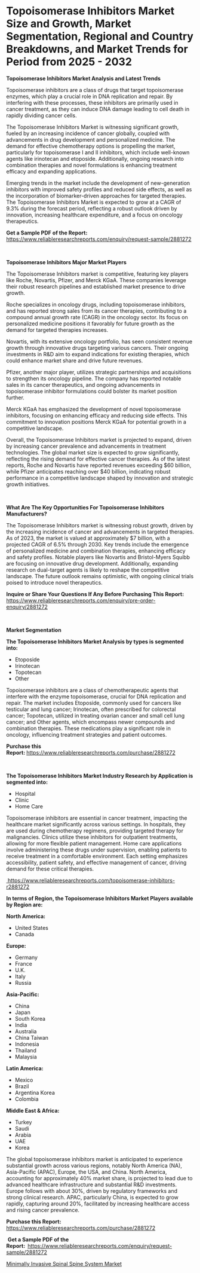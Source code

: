 <p><h1>Topoisomerase Inhibitors Market Size and Growth, Market Segmentation, Regional and Country Breakdowns, and Market Trends for Period from 2025 -  2032</h1></p><p><strong>Topoisomerase Inhibitors Market Analysis and Latest Trends</strong></p>
<p><p>Topoisomerase inhibitors are a class of drugs that target topoisomerase enzymes, which play a crucial role in DNA replication and repair. By interfering with these processes, these inhibitors are primarily used in cancer treatment, as they can induce DNA damage leading to cell death in rapidly dividing cancer cells. </p><p>The Topoisomerase Inhibitors Market is witnessing significant growth, fueled by an increasing incidence of cancer globally, coupled with advancements in drug development and personalized medicine. The demand for effective chemotherapy options is propelling the market, particularly for topoisomerase I and II inhibitors, which include well-known agents like irinotecan and etoposide. Additionally, ongoing research into combination therapies and novel formulations is enhancing treatment efficacy and expanding applications.</p><p>Emerging trends in the market include the development of new-generation inhibitors with improved safety profiles and reduced side effects, as well as the incorporation of biomarker-driven approaches for targeted therapies. The Topoisomerase Inhibitors Market is expected to grow at a CAGR of 9.3% during the forecast period, reflecting a robust outlook driven by innovation, increasing healthcare expenditure, and a focus on oncology therapeutics.</p></p>
<p><strong>Get a Sample PDF of the Report:&nbsp;</strong> <a href="https://www.reliableresearchreports.com/enquiry/request-sample/2881272?utm_campaign=3079&utm_medium=2&utm_source=Github&utm_content=ia&utm_term=12032025&utm_id=topoisomerase-inhibitors">https://www.reliableresearchreports.com/enquiry/request-sample/2881272</a></p>
<p>&nbsp;</p>
<p><strong>Topoisomerase Inhibitors Major Market Players</strong></p>
<p><p>The Topoisomerase Inhibitors market is competitive, featuring key players like Roche, Novartis, Pfizer, and Merck KGaA. These companies leverage their robust research pipelines and established market presence to drive growth.</p><p>Roche specializes in oncology drugs, including topoisomerase inhibitors, and has reported strong sales from its cancer therapies, contributing to a compound annual growth rate (CAGR) in the oncology sector. Its focus on personalized medicine positions it favorably for future growth as the demand for targeted therapies increases.</p><p>Novartis, with its extensive oncology portfolio, has seen consistent revenue growth through innovative drugs targeting various cancers. Their ongoing investments in R&D aim to expand indications for existing therapies, which could enhance market share and drive future revenues.</p><p>Pfizer, another major player, utilizes strategic partnerships and acquisitions to strengthen its oncology pipeline. The company has reported notable sales in its cancer therapeutics, and ongoing advancements in topoisomerase inhibitor formulations could bolster its market position further.</p><p>Merck KGaA has emphasized the development of novel topoisomerase inhibitors, focusing on enhancing efficacy and reducing side effects. This commitment to innovation positions Merck KGaA for potential growth in a competitive landscape.</p><p>Overall, the Topoisomerase Inhibitors market is projected to expand, driven by increasing cancer prevalence and advancements in treatment technologies. The global market size is expected to grow significantly, reflecting the rising demand for effective cancer therapies. As of the latest reports, Roche and Novartis have reported revenues exceeding $60 billion, while Pfizer anticipates reaching over $40 billion, indicating robust performance in a competitive landscape shaped by innovation and strategic growth initiatives.</p></p>
<p>&nbsp;</p>
<p><strong>What Are The Key Opportunities For Topoisomerase Inhibitors Manufacturers?</strong></p>
<p><p>The Topoisomerase Inhibitors market is witnessing robust growth, driven by the increasing incidence of cancer and advancements in targeted therapies. As of 2023, the market is valued at approximately $7 billion, with a projected CAGR of 6.5% through 2030. Key trends include the emergence of personalized medicine and combination therapies, enhancing efficacy and safety profiles. Notable players like Novartis and Bristol-Myers Squibb are focusing on innovative drug development. Additionally, expanding research on dual-target agents is likely to reshape the competitive landscape. The future outlook remains optimistic, with ongoing clinical trials poised to introduce novel therapeutics.</p></p>
<p><strong>Inquire or Share Your Questions If Any Before Purchasing This Report:</strong> <a href="https://www.reliableresearchreports.com/enquiry/pre-order-enquiry/2881272?utm_campaign=3079&utm_medium=2&utm_source=Github&utm_content=ia&utm_term=12032025&utm_id=topoisomerase-inhibitors">https://www.reliableresearchreports.com/enquiry/pre-order-enquiry/2881272</a></p>
<p>&nbsp;</p>
<p><strong>Market Segmentation</strong></p>
<p><strong>The Topoisomerase Inhibitors Market Analysis by types is segmented into:</strong></p>
<p><ul><li> Etoposide</li><li>Irinotecan</li><li>Topotecan</li><li>Other </li></ul></p>
<p><p>Topoisomerase inhibitors are a class of chemotherapeutic agents that interfere with the enzyme topoisomerase, crucial for DNA replication and repair. The market includes Etoposide, commonly used for cancers like testicular and lung cancer; Irinotecan, often prescribed for colorectal cancer; Topotecan, utilized in treating ovarian cancer and small cell lung cancer; and Other agents, which encompass newer compounds and combination therapies. These medications play a significant role in oncology, influencing treatment strategies and patient outcomes.</p></p>
<p><strong>Purchase this Report:&nbsp;</strong><a href="https://www.reliableresearchreports.com/purchase/2881272?utm_campaign=3079&utm_medium=2&utm_source=Github&utm_content=ia&utm_term=12032025&utm_id=topoisomerase-inhibitors">https://www.reliableresearchreports.com/purchase/2881272</a></p>
<p>&nbsp;</p>
<p><strong>The Topoisomerase Inhibitors Market Industry Research by Application is segmented into:</strong></p>
<p><ul><li> Hospital</li><li>Clinic</li><li>Home Care </li></ul></p>
<p><p>Topoisomerase inhibitors are essential in cancer treatment, impacting the healthcare market significantly across various settings. In hospitals, they are used during chemotherapy regimens, providing targeted therapy for malignancies. Clinics utilize these inhibitors for outpatient treatments, allowing for more flexible patient management. Home care applications involve administering these drugs under supervision, enabling patients to receive treatment in a comfortable environment. Each setting emphasizes accessibility, patient safety, and effective management of cancer, driving demand for these critical therapies.</p></p>
<p><a href="https://www.reliableresearchreports.com/topoisomerase-inhibitors-r2881272?utm_campaign=3079&utm_medium=2&utm_source=Github&utm_content=ia&utm_term=12032025&utm_id=topoisomerase-inhibitors">&nbsp;https://www.reliableresearchreports.com/topoisomerase-inhibitors-r2881272</a></p>
<p><strong>In terms of Region, the Topoisomerase Inhibitors Market Players available by Region are:</strong></p>
<p>
    <p> <strong> North America: </strong>
        <ul>
            <li>United States</li>
            <li>Canada</li>
        </ul>
        </p> 
    <p> <strong> Europe: </strong>
        <ul>
            <li>Germany</li>
            <li>France</li>
            <li>U.K.</li>
            <li>Italy</li>
            <li>Russia</li>
        </ul>
        </p> 
    <p> <strong> Asia-Pacific: </strong>
        <ul>
            <li>China</li>
            <li>Japan</li>
            <li>South Korea</li>
            <li>India</li>
            <li>Australia</li>
            <li>China Taiwan</li>
            <li>Indonesia</li>
            <li>Thailand</li>
            <li>Malaysia</li>
        </ul>
        </p> 
    <p> <strong> Latin America: </strong>
        <ul>
            <li>Mexico</li>
            <li>Brazil</li>
            <li>Argentina Korea</li>
            <li>Colombia</li>
        </ul>
        </p> 
    <p> <strong> Middle East & Africa: </strong>
        <ul>
            <li>Turkey</li>
            <li>Saudi</li>
            <li>Arabia</li>
            <li>UAE</li>
            <li>Korea</li>
        </ul>
    </p>
    </p>
<p><p>The global topoisomerase inhibitors market is anticipated to experience substantial growth across various regions, notably North America (NA), Asia-Pacific (APAC), Europe, the USA, and China. North America, accounting for approximately 40% market share, is projected to lead due to advanced healthcare infrastructure and substantial R&D investments. Europe follows with about 30%, driven by regulatory frameworks and strong clinical research. APAC, particularly China, is expected to grow rapidly, capturing around 20%, facilitated by increasing healthcare access and rising cancer prevalence.</p></p>
<p><strong>Purchase this Report: </strong><a href="https://www.reliableresearchreports.com/purchase/2881272?utm_campaign=3079&utm_medium=2&utm_source=Github&utm_content=ia&utm_term=12032025&utm_id=topoisomerase-inhibitors">https://www.reliableresearchreports.com/purchase/2881272</a></p>
<p>&nbsp;<strong>Get a Sample PDF of the Report:&nbsp;&nbsp;</strong><a href="https://www.reliableresearchreports.com/enquiry/request-sample/2881272?utm_campaign=3079&utm_medium=2&utm_source=Github&utm_content=ia&utm_term=12032025&utm_id=topoisomerase-inhibitors">https://www.reliableresearchreports.com/enquiry/request-sample/2881272</a></p>
<p><strong></strong></p>
<p><p><a href="https://github.com/AlisaRowe24/Market-Research-Report-List-1/blob/main/minimally-invasive-spinal-spine-system-market.md?utm_campaign=3079&utm_medium=2&utm_source=Github&utm_content=ia&utm_term=12032025&utm_id=topoisomerase-inhibitors">Minimally Invasive Spinal Spine System Market</a></p></p>